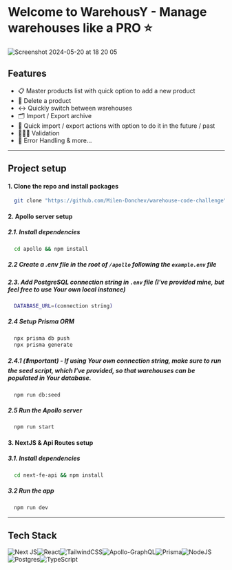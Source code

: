 # Welcome to WarehousY - Manage warehouses like a PRO ⭐️
![Screenshot 2024-05-20 at 18 20 05](https://github.com/Milen-Donchev/warehouse-code-challenge/assets/93256125/824e48ba-5c21-46ff-a8f4-b0da329b50fc)


## Features

- 📋 Master products list with quick option to add a new product
- 🚮 Delete a product
- ↔️ Quickly switch between warehouses
- 🗂️ Import / Export archive
- 📆 Quick import / export actions with option to do it in the future / past
- 👮🏻‍♂️ Validation
- 🚨 Error Handling & more...

-----

## Project setup

#### 1. Clone the repo and install packages

```bash
  git clone "https://github.com/Milen-Donchev/warehouse-code-challenge"
```

#### 2. Apollo server setup
##### 2.1. Install dependencies
```bash
  cd apollo && npm install
```
##### 2.2 Create a .env file in the root of `/apollo` following the `example.env` file
##### 2.3. Add PostgreSQL connection string in `.env` file (I've provided mine, but feel free to use Your own local instance)
```bash
  DATABASE_URL=(connection string)
```
##### 2.4 Setup Prisma ORM
```bash
  npx prisma db push
  npx prisma generate
```
##### 2.4.1 (❗️Important) - If using Your own connection string, make sure to run the seed script, which I've provided, so that warehouses can be populated in Your database.
```bash
  npm run db:seed
```
##### 2.5 Run the Apollo server
```bash
  npm run start
```

#### 3. NextJS & Api Routes setup
##### 3.1. Install dependencies
```bash
  cd next-fe-api && npm install
```
##### 3.2 Run the app
```bash
  npm run dev
```
----

## Tech Stack
![Next JS](https://img.shields.io/badge/Next-black?style=for-the-badge&logo=next.js&logoColor=white)![React](https://img.shields.io/badge/react-%2320232a.svg?style=for-the-badge&logo=react&logoColor=%2361DAFB)![TailwindCSS](https://img.shields.io/badge/tailwindcss-%2338B2AC.svg?style=for-the-badge&logo=tailwind-css&logoColor=white)![Apollo-GraphQL](https://img.shields.io/badge/-ApolloGraphQL-311C87?style=for-the-badge&logo=apollo-graphql)![Prisma](https://img.shields.io/badge/Prisma-3982CE?style=for-the-badge&logo=Prisma&logoColor=white)![NodeJS](https://img.shields.io/badge/node.js-6DA55F?style=for-the-badge&logo=node.js&logoColor=white)![Postgres](https://img.shields.io/badge/postgres-%23316192.svg?style=for-the-badge&logo=postgresql&logoColor=white)![TypeScript](https://img.shields.io/badge/typescript-%23007ACC.svg?style=for-the-badge&logo=typescript&logoColor=white)
